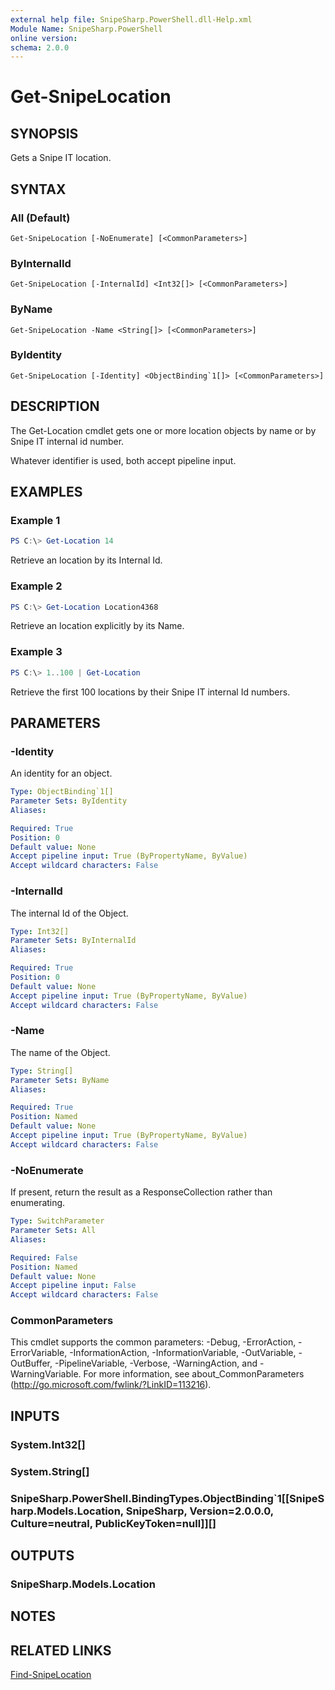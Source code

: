 ```yaml
---
external help file: SnipeSharp.PowerShell.dll-Help.xml
Module Name: SnipeSharp.PowerShell
online version:
schema: 2.0.0
---
```


# Get-SnipeLocation

## SYNOPSIS
Gets a Snipe IT location.

## SYNTAX

### All (Default)
```
Get-SnipeLocation [-NoEnumerate] [<CommonParameters>]
```

### ByInternalId
```
Get-SnipeLocation [-InternalId] <Int32[]> [<CommonParameters>]
```

### ByName
```
Get-SnipeLocation -Name <String[]> [<CommonParameters>]
```

### ByIdentity
```
Get-SnipeLocation [-Identity] <ObjectBinding`1[]> [<CommonParameters>]
```

## DESCRIPTION
The Get-Location cmdlet gets one or more location objects by name or by Snipe IT internal id number.

Whatever identifier is used, both accept pipeline input.

## EXAMPLES

### Example 1
```powershell
PS C:\> Get-Location 14
```

Retrieve an location by its Internal Id.

### Example 2
```powershell
PS C:\> Get-Location Location4368
```

Retrieve an location explicitly by its Name.

### Example 3
```powershell
PS C:\> 1..100 | Get-Location
```

Retrieve the first 100 locations by their Snipe IT internal Id numbers.

## PARAMETERS

### -Identity
An identity for an object.

```yaml
Type: ObjectBinding`1[]
Parameter Sets: ByIdentity
Aliases:

Required: True
Position: 0
Default value: None
Accept pipeline input: True (ByPropertyName, ByValue)
Accept wildcard characters: False
```

### -InternalId
The internal Id of the Object.

```yaml
Type: Int32[]
Parameter Sets: ByInternalId
Aliases:

Required: True
Position: 0
Default value: None
Accept pipeline input: True (ByPropertyName, ByValue)
Accept wildcard characters: False
```

### -Name
The name of the Object.

```yaml
Type: String[]
Parameter Sets: ByName
Aliases:

Required: True
Position: Named
Default value: None
Accept pipeline input: True (ByPropertyName, ByValue)
Accept wildcard characters: False
```

### -NoEnumerate
If present, return the result as a ResponseCollection rather than enumerating.

```yaml
Type: SwitchParameter
Parameter Sets: All
Aliases:

Required: False
Position: Named
Default value: None
Accept pipeline input: False
Accept wildcard characters: False
```

### CommonParameters
This cmdlet supports the common parameters: -Debug, -ErrorAction, -ErrorVariable, -InformationAction, -InformationVariable, -OutVariable, -OutBuffer, -PipelineVariable, -Verbose, -WarningAction, and -WarningVariable. For more information, see about_CommonParameters (http://go.microsoft.com/fwlink/?LinkID=113216).

## INPUTS

### System.Int32[]

### System.String[]

### SnipeSharp.PowerShell.BindingTypes.ObjectBinding`1[[SnipeSharp.Models.Location, SnipeSharp, Version=2.0.0.0, Culture=neutral, PublicKeyToken=null]][]

## OUTPUTS

### SnipeSharp.Models.Location

## NOTES

## RELATED LINKS

[Find-SnipeLocation](Find-SnipeLocation.md)
